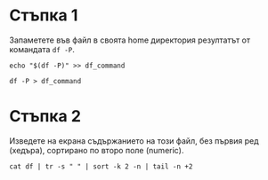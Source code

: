 # Стъпка 1
Запаметете във файл в своята home директория резултатът от командата `df -P`.
```
echo "$(df -P)" >> df_command
```

```
df -P > df_command
```

# Стъпка 2
Изведете на екрана съдържанието на този файл, без първия ред (хедъра), сортирано по второ поле (numeric).
```
cat df | tr -s " " | sort -k 2 -n | tail -n +2
```
